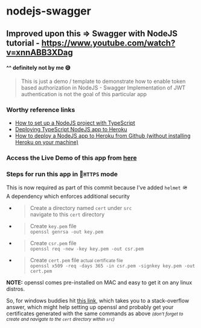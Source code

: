 # nodejs-swagger

## Improved upon this => Swagger with NodeJS tutorial - https://www.youtube.com/watch?v=xnnABB3XDag

#### ^^ definitely not by me 😅

> This is just a demo / template to demonstrate how to enable token based authorization in NodeJS - Swagger
> Implementation of JWT authentication is not the goal of this particular app

### Worthy reference links

- [How to set up a NodeJS project with TypeScript](https://www.digitalocean.com/community/tutorials/setting-up-a-node-project-with-typescript)
- [Deploying TypeScript NodeJS app to Heroku](https://medium.com/developer-rants/deploying-typescript-node-js-applications-to-heroku-81dd75424ce0)
- [How to deploy a NodeJS app to Heroku from Github (without installing Heroku on your machine)](https://www.freecodecamp.org/news/how-to-deploy-a-nodejs-app-to-heroku-from-github-without-installing-heroku-on-your-machine-433bec770efe/)

### Access the Live Demo of this app from [here](https://boiling-falls-56189.herokuapp.com/api-docs)

### Steps for run this app in 🔐`HTTPS` mode

This is now required as part of this commit because I've added `helmet` 🪖 <br> A dependency which enforces additional security

- > Create a directory named `cert` under `src` <br> navigate to this `cert` directory

- > Create `key.pem` file <br> `openssl genrsa -out key.pem`

- > Create `csr.pem` file <br> `openssl req -new -key key.pem -out csr.pem`

- > Create `cert.pem` file <small>actual certificate file</small> <br> `openssl x509 -req -days 365 -in csr.pem -signkey key.pem -out cert.pem`

**NOTE:** openssl comes pre-installed on MAC and easy to get it on any linux distros.

So, for windows buddies hit [this link](https://stackoverflow.com/questions/50625283/how-to-install-openssl-in-windows-10), which takes you to a stack-overflow answer, which might help setting up openssl and probably get your certificates generated with the same commands as above _<small>(don't forget to create and navigate to the `cert` directory within `src`)<small>_
